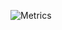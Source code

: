 ![Metrics](https://metrics.lecoq.io/Soitora?template=classic&repositories.forks=true&languages=1&lines=1&sponsorships=1&notable=1&anilist=1&steam=1&base=header%2C%20activity%2C%20community%2C%20repositories%2C%20metadata&base.indepth=false&base.hireable=false&base.skip=false&languages=false&languages.limit=8&languages.threshold=0%25&languages.other=false&languages.colors=github&languages.sections=most-used&languages.indepth=false&languages.analysis.timeout=15&languages.analysis.timeout.repositories=7.5&languages.categories=markup%2C%20programming&languages.recent.categories=markup%2C%20programming&languages.recent.load=300&languages.recent.days=14&lines=false&lines.sections=base&lines.repositories.limit=4&lines.history.limit=1&lines.delay=0&sponsorships=false&sponsorships.sections=amount%2C%20sponsorships&sponsorships.size=24&notable=false&notable.from=organization&notable.repositories=false&notable.indepth=false&notable.types=commit&notable.self=false&anilist=false&anilist.user=.user.login&anilist.medias=anime%2C%20manga&anilist.limit=2&anilist.limit.characters=22&anilist.shuffle=true&steam=false&steam.sections=player&steam.user=76561198012836280&steam.games.limit=1&steam.recent.games.limit=1&steam.achievements.limit=2&steam.playtime.threshold=2&config.timezone=Europe%2FStockholm&config.octicon=true)
